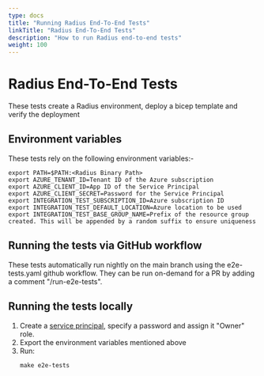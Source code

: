 ```yaml
---
type: docs
title: "Running Radius End-To-End Tests"
linkTitle: "Radius End-To-End Tests"
description: "How to run Radius end-to-end tests"
weight: 100
---
```


# Radius End-To-End Tests

These tests create a Radius environment, deploy a bicep template and verify the deployment


## Environment variables

These tests rely on the following environment variables:-

```
export PATH=$PATH:<Radius Binary Path>
export AZURE_TENANT_ID=Tenant ID of the Azure subscription
export AZURE_CLIENT_ID=App ID of the Service Principal
export AZURE_CLIENT_SECRET=Password for the Service Principal
export INTEGRATION_TEST_SUBSCRIPTION_ID=Azure subscription ID
export INTEGRATION_TEST_DEFAULT_LOCATION=Azure location to be used
export INTEGRATION_TEST_BASE_GROUP_NAME=Prefix of the resource group created. This will be appended by a random suffix to ensure uniqueness
```


## Running the tests via GitHub workflow

These tests automatically run nightly on the main branch using the e2e-tests.yaml github workflow. They can be run on-demand for a PR by adding a comment "/run-e2e-tests".


## Running the tests locally

1. Create a [service principal](https://docs.microsoft.com/en-us/azure/active-directory/develop/howto-create-service-principal-portal), specify a password and assign it "Owner" role.
2. Export the environment variables mentioned above
3. Run:
    ```
    make e2e-tests
    ```
